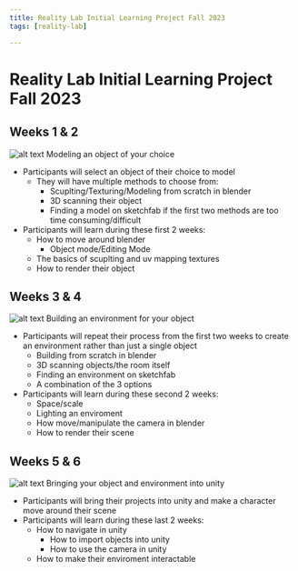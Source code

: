 ```yaml
---
title: Reality Lab Initial Learning Project Fall 2023
tags: [reality-lab]

---
```



# Reality Lab Initial Learning Project Fall 2023
## Weeks 1 & 2
![alt text](https://files.slack.com/files-pri/T0HTW3H0V-F05QYTGH5RB/brain.png?pub_secret=f40f52c8da)
Modeling an object of your choice
* Participants will select an object of their choice to model
    * They will have multiple methods to choose from:
        * Scuplting/Texturing/Modeling from scratch in blender
        * 3D scanning their object
        * Finding a model on sketchfab if the first two methods are too time consuming/difficult
* Participants will learn during these first 2 weeks:
    * How to move around blender
        * Object mode/Editing Mode
    * The basics of scuplting and uv mapping textures
    * How to render their object
## Weeks 3 & 4
![alt text](https://files.slack.com/files-pri/T0HTW3H0V-F05QM9CS7EK/brain_in_lab.png?pub_secret=2bc398badd)
Building an environment for your object
* Participants will repeat their process from the first two weeks to create an environment rather than just a single object
    * Building from scratch in blender
    * 3D scanning objects/the room itself
    * Finding an environment on sketchfab
    * A combination of the 3 options
* Participants will learn during these second 2 weeks:
    * Space/scale
    * Lighting an enviroment
    * How move/manipulate the camera in blender
    * How to render their scene
## Weeks 5 & 6
![alt text](https://files.slack.com/files-pri/T0HTW3H0V-F05R24S7CKU/screenshot_2023-09-05_at_3.31.08_pm.png?pub_secret=8a2778cf81)
Bringing your object and environment into unity
* Participants will bring their projects into unity and make a character move around their scene
* Participants will learn during these last 2 weeks:
    * How to navigate in unity
        * How to import objects into unity
        * How to use the camera in unity
    * How to make their enviroment interactable 